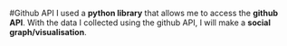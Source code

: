 #Github API
I used a __python library__ that allows me to access the __github API__. With the data I collected using the github API,
I will make a  __social graph/visualisation__.